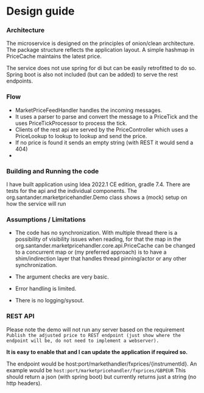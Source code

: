 # Design guide

### Architecture
The microservice is designed on the principles of onion/clean architecture.
The package structure reflects the application layout. A simple hashmap in PriceCache maintains the latest price.

The service does not use spring for di but can be easily retrofitted to do so.
Spring boot is also not included (but can be added) to serve the rest endpoints.

### Flow
* MarketPriceFeedHandler handles the incoming messages.
* It uses a parser to parse and convert the message to a PriceTick and the uses PriceTickProcessor to process the tick.
* Clients of the rest api are served by the PriceController which uses a PriceLookup to lookup to lookup and send the price.
* If no price is found it sends an empty string (with REST it would send a 404)
* 

### Building and Running the code
I have built application using Idea 2022.1 CE edition, gradle 7.4.
There are tests for the api and the individual components. The org.santander.marketpricehandler.Demo
class shows a (mock) setup on how the service will run 

### Assumptions / Limitations
* The code has no synchronization. With multiple thread there is a possibility of visibility issues when
reading, for that the map in the org.santander.marketpricehandler.core.api.PriceCache can be changed to
a concurrent map or (my preferred approach) is to have a shim/indirection layer that handles thread pinning/actor
or any other synchronization.

* The argument checks are very basic.
  
* Error handling is limited.

* There is no logging/sysout.


### REST API
Please note the demo will not run any server based on the requirement
`
Publish the adjusted price to REST endpoint (just show where the endpoint will be, do not need to implement a webserver).
`

**It is easy to enable that and I can update the application if required so.**


The endpoint would be host:port/markethandler/fxprices/{instrumentId}. An example would be 
`
 host:port/marketpricehandler/fxprices/GBPEUR
`
This should return a json (with spring boot) but currently returns just a string (no http headers).


